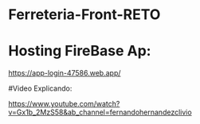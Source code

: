 # Ferreteria-Front-RETO

# Hosting FireBase Ap: 

https://app-login-47586.web.app/

#Video Explicando: 

https://www.youtube.com/watch?v=Gx1b_2MzS58&ab_channel=fernandohernandezclivio
